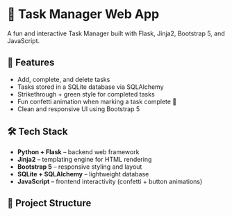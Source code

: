 # 📝 Task Manager Web App

A fun and interactive Task Manager built with Flask, Jinja2, Bootstrap 5, and JavaScript.

## 🚀 Features

- Add, complete, and delete tasks
- Tasks stored in a SQLite database via SQLAlchemy
- Strikethrough + green style for completed tasks
- Fun confetti animation when marking a task complete 🎉
- Clean and responsive UI using Bootstrap 5

## 🛠 Tech Stack

- **Python + Flask** – backend web framework
- **Jinja2** – templating engine for HTML rendering
- **Bootstrap 5** – responsive styling and layout
- **SQLite + SQLAlchemy** – lightweight database
- **JavaScript** – frontend interactivity (confetti + button animations)

## 📁 Project Structure

